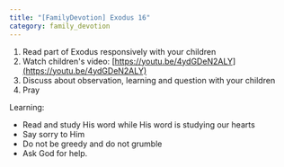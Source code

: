 ```yaml
---
title: "[FamilyDevotion] Exodus 16"
category: family_devotion
---
```


1. Read part of Exodus responsively with your children
2. Watch children's video: [https://youtu.be/4ydGDeN2ALY](https://youtu.be/4ydGDeN2ALY)
3. Discuss about observation, learning and question with your children
4. Pray

Learning:
- Read and study His word while His word is studying our hearts
- Say sorry to Him
- Do not be greedy and do not grumble
- Ask God for help.
